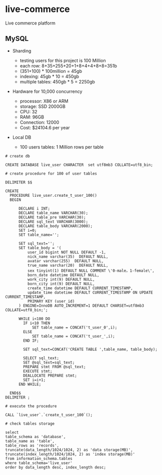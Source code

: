 # live-commerce

Live commerce platform

## MySQL

- Sharding

  - testing users for this project is 100 Million
  - each row: 8+35+255+20+1+8+4+4+8+8=351b
  - (351+100) \* 100million = 45gb
  - indexing: 45gb \* 10 = 450gb
  - multiple tables: 450gb \* 5 = 2250gb

- Hardware for 10,000 concurrency

  - processor: X86 or ARM
  - storage: SSD 2000GB
  - CPU: 32
  - RAM: 96GB
  - Connection: 12000
  - Cost: $24104.6 per year

- Local DB
  - 100 users tables: 1 Million rows per table

```
# create db

CREATE DATABASE live_user CHARACTER  set utf8mb3 COLLATE=utf8_bin;
```

```
# create procedure for 100 of user tables

DELIMITER $$

CREATE
  PROCEDURE live_user.create_t_user_100()
  BEGIN

      DECLARE i INT;
      DECLARE table_name VARCHAR(30);
      DECLARE table_pre VARCHAR(30);
      DECLARE sql_text VARCHAR(3000);
      DECLARE table_body VARCHAR(2000);
      SET i=0;
      SET table_name='';

      SET sql_text='';
      SET table_body = '(
          user_id bigint NOT NULL DEFAULT -1,
          nick_name varchar(35)  DEFAULT NULL,
          avatar varchar(255)  DEFAULT NULL,
          true_name varchar(20)  DEFAULT NULL,
          sex tinyint(1) DEFAULT NULL COMMENT \'0-male，1-female\',
          born_date datetime DEFAULT NULL,
          work_city int(9) DEFAULT NULL,
          born_city int(9) DEFAULT NULL,
          create_time datetime DEFAULT CURRENT_TIMESTAMP,
          update_time datetime DEFAULT CURRENT_TIMESTAMP ON UPDATE CURRENT_TIMESTAMP,
          PRIMARY KEY (user_id)
      ) ENGINE=InnoDB AUTO_INCREMENT=1 DEFAULT CHARSET=utf8mb3 COLLATE=utf8_bin;';

      WHILE i<100 DO
        IF i<10 THEN
            SET table_name = CONCAT('t_user_0',i);
        ELSE
            SET table_name = CONCAT('t_user_',i);
        END IF;

        SET sql_text=CONCAT('CREATE TABLE ',table_name, table_body);

        SELECT sql_text;
        SET @sql_text=sql_text;
        PREPARE stmt FROM @sql_text;
        EXECUTE stmt;
        DEALLOCATE PREPARE stmt;
        SET i=i+1;
      END WHILE;

  END$$
DELIMITER ;
```

```
# execute the procedure

CALL `live_user`.`create_t_user_100`();
```

```
# check tables storage

select
table_schema as 'database',
table_name as 'table',
table_rows as 'records',
truncate(data_length/1024/1024, 2) as 'data storage(MB)',
truncate(index_length/1024/1024, 2) as 'index storage(MB)'
from information_schema.tables
where table_schema='live_user'
order by data_length desc, index_length desc;
```
